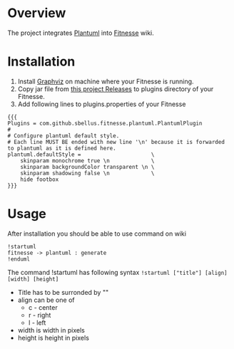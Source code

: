 # Overview

The project integrates [Plantuml](http://plantuml.com/) into [Fitnesse](http://www.fitnesse.org/) wiki.

# Installation

1. Install [Graphviz](http://www.graphviz.org/Download.php) on machine where your Fitnesse is running.
2. Copy jar file from [this project Releases](https://github.com/sbellus/fitnesse-plantuml-plugin/releases) to plugins directory of your Fitnesse.
3. Add following lines to plugins.properties of your Fitnesse
```
{{{
Plugins = com.github.sbellus.fitnesse.plantuml.PlantumlPlugin
#
# Configure plantuml default style.
# Each line MUST BE ended with new line '\n' because it is forwarded to plantuml as it is defined here.
plantuml.defaultStyle =                      \
    skinparam monochrome true \n             \
    skinparam backgroundColor transparent \n \
    skinparam shadowing false \n             \
    hide footbox 
}}} 
```

# Usage

After installation you should be able to use command on wiki
```
!startuml
fitnesse -> plantuml : generate
!enduml
```

The command !startuml has following syntax ```!startuml ["title"] [align] [width] [height]```
* Title has to be surronded by "" 
* align can be one of
  * c - center
  * r - right
  * l - left
* width is width in pixels 
* height is height in pixels

